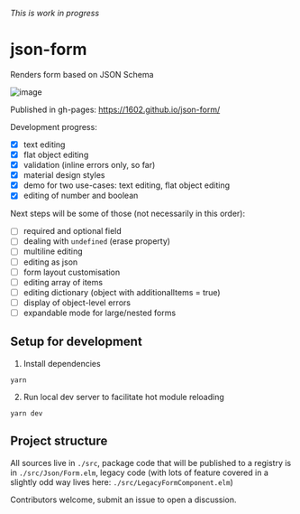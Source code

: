 *This is work in progress*

# json-form

Renders form based on JSON Schema

![image](https://user-images.githubusercontent.com/184172/38784098-c30536fe-4104-11e8-95bb-58c4f5eca24f.png)

Published in gh-pages: https://1602.github.io/json-form/


Development progress:

- [x] text editing
- [x] flat object editing
- [x] validation (inline errors only, so far)
- [x] material design styles
- [x] demo for two use-cases: text editing, flat object editing
- [x] editing of number and boolean

Next steps will be some of those (not necessarily in this order):

- [ ] required and optional field
- [ ] dealing with `undefined` (erase property)
- [ ] multiline editing
- [ ] editing as json
- [ ] form layout customisation
- [ ] editing array of items
- [ ] editing dictionary (object with additionalItems = true)
- [ ] display of object-level errors
- [ ] expandable mode for large/nested forms

## Setup for development

1. Install dependencies
```
yarn
```
2. Run local dev server to facilitate hot module reloading
```
yarn dev
```

## Project structure

All sources live in `./src`, package code that will be published to a registry is in `./src/Json/Form.elm`, legacy code (with lots of feature covered in a slightly odd way lives here: `./src/LegacyFormComponent.elm`)

Contributors welcome, submit an issue to open a discussion.
